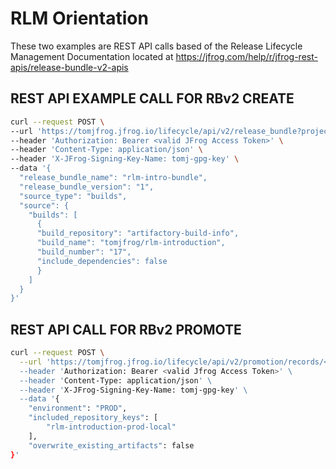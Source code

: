 # RLM Orientation

These two examples are REST API calls based of the Release Lifecycle Management Documentation located at
https://jfrog.com/help/r/jfrog-rest-apis/release-bundle-v2-apis

## REST API EXAMPLE CALL FOR RBv2 CREATE
```bash
curl --request POST \
--url 'https://tomjfrog.jfrog.io/lifecycle/api/v2/release_bundle?project=default&async=true' \
--header 'Authorization: Bearer <valid JFrog Access Token>' \
--header 'Content-Type: application/json' \
--header 'X-JFrog-Signing-Key-Name: tomj-gpg-key' \
--data '{
  "release_bundle_name": "rlm-intro-bundle",
  "release_bundle_version": "1",
  "source_type": "builds",
  "source": {
    "builds": [
      {
      "build_repository": "artifactory-build-info",
      "build_name": "tomjfrog/rlm-introduction",
      "build_number": "17",
      "include_dependencies": false
      }
    ]
  }
}'
```

## REST API CALL FOR RBv2 PROMOTE
```bash
curl --request POST \
  --url 'https://tomjfrog.jfrog.io/lifecycle/api/v2/promotion/records/<rbv2-name>/<rbv2-version> \
  --header 'Authorization: Bearer <valid Jfrog Access Token>' \
  --header 'Content-Type: application/json' \
  --header 'X-JFrog-Signing-Key-Name: tomj-gpg-key' \
  --data '{
	"environment": "PROD",
	"included_repository_keys": [
		"rlm-introduction-prod-local"
	],
	"overwrite_existing_artifacts": false
}'
```